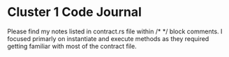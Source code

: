 # Cluster 1 Code Journal

Please find my notes listed in contract.rs file within /* */ block comments. 
I focused primarly on instantiate and execute methods as they required getting familiar with most of the contract file.
